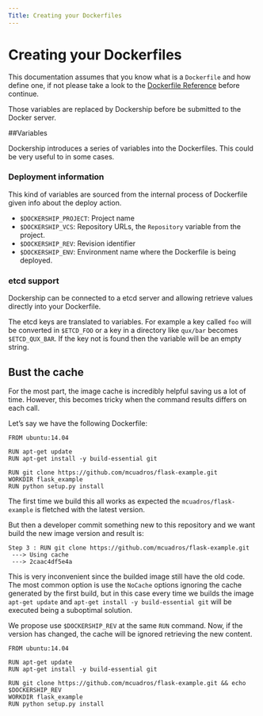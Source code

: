 ```yaml
---
Title: Creating your Dockerfiles
---
```


Creating your Dockerfiles
=========================

This documentation assumes that you know what is a `Dockerfile` and how define one, if not please take a look to the [Dockerfile Reference](http://docs.docker.com/reference/builder/) before continue.

Those variables are replaced by Dockership before be submitted to the Docker server.

##Variables

Dockership introduces a series of variables into the Dockerfiles. This could be very useful to in some cases.

### Deployment information

This kind of variables are sourced from the internal process of Dockerfile given info about the deploy action.

* `$DOCKERSHIP_PROJECT`: Project name
* `$DOCKERSHIP_VCS`: Repository URLs, the `Repository` variable from the project.
* `$DOCKERSHIP_REV`: Revision identifier
* `$DOCKERSHIP_ENV`: Environment name where the Dockerfile is being deployed.

### etcd support

Dockership can be connected to a etcd server and allowing retrieve values directly into your Dockerfile.

The etcd keys are translated to variables. For example a key called `foo` will be converted in `$ETCD_FOO` or a key in a directory like `qux/bar` becomes `$ETCD_QUX_BAR`. If the key not is found then the variable will be an empty string.


## Bust the cache

For the most part, the image cache is incredibly helpful saving us a lot of time. However, this becomes tricky when the command results differs on each call.

Let’s say we have the following Dockerfile:

```
FROM ubuntu:14.04

RUN apt-get update
RUN apt-get install -y build-essential git

RUN git clone https://github.com/mcuadros/flask-example.git
WORKDIR flask_example
RUN python setup.py install
```

The first time we build this all works as expected the `mcuadros/flask-example` is fletched with the latest version.

But then a developer commit something new to this repository and we want build the new image version and result is:

```
Step 3 : RUN git clone https://github.com/mcuadros/flask-example.git
 ---> Using cache
 ---> 2caac4df5e4a
```

This is very inconvenient since the builded image still have the old code. The most common option is use the `NoCache` options ignoring the cache generated by the first build, but in this case every time we builds the image `apt-get update` and `apt-get install -y build-essential git` will be executed being a suboptimal solution. 

We propose use `$DOCKERSHIP_REV` at the same `RUN` command. Now, if the version has changed, the cache will be ignored retrieving the new content.

```
FROM ubuntu:14.04

RUN apt-get update
RUN apt-get install -y build-essential git

RUN git clone https://github.com/mcuadros/flask-example.git && echo $DOCKERSHIP_REV
WORKDIR flask_example
RUN python setup.py install
```
